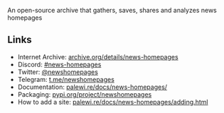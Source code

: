 An open-source archive that gathers, saves, shares and analyzes news homepages

## Links

- Internet Archive: [archive.org/details/news-homepages](https://archive.org/details/news-homepages)
- Discord: [#news-homepages](https://discord.gg/xkTMPMHM)
- Twitter: [@newshomepages](https://twitter.com/newshomepages)
- Telegram: [t.me/newshomepages](https://t.me/newshomepages)
- Documentation: [palewi.re/docs/news-homepages/](https://palewi.re/docs/news-homepages/index.html)
- Packaging: [pypi.org/project/newshomepages](https://pypi.org/project/newshomepages/)
- How to add a site: [palewi.re/docs/news-homepages/adding.html](https://palewi.re/docs/news-homepages/adding.html)
